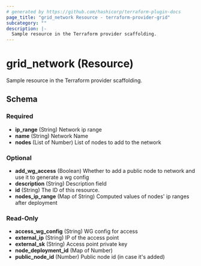 ```yaml
---
# generated by https://github.com/hashicorp/terraform-plugin-docs
page_title: "grid_network Resource - terraform-provider-grid"
subcategory: ""
description: |-
  Sample resource in the Terraform provider scaffolding.
---
```


# grid_network (Resource)

Sample resource in the Terraform provider scaffolding.



<!-- schema generated by tfplugindocs -->
## Schema

### Required

- **ip_range** (String) Network ip range
- **name** (String) Network Name
- **nodes** (List of Number) List of nodes to add to the network

### Optional

- **add_wg_access** (Boolean) Whether to add a public node to network and use it to generate a wg config
- **description** (String) Description field
- **id** (String) The ID of this resource.
- **nodes_ip_range** (Map of String) Computed values of nodes' ip ranges after deployment

### Read-Only

- **access_wg_config** (String) WG config for access
- **external_ip** (String) IP of the access point
- **external_sk** (String) Access point private key
- **node_deployment_id** (Map of Number)
- **public_node_id** (Number) Public node id (in case it's added)



